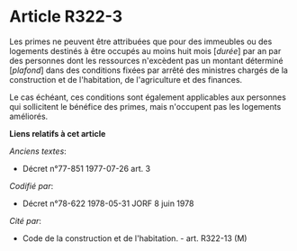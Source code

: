 # Article R322-3

Les primes ne peuvent être attribuées que pour des immeubles ou des logements destinés à être occupés au moins huit mois
[*durée*] par an par des personnes dont les ressources n'excèdent pas un montant déterminé [*plafond*] dans des conditions
fixées par arrêté des ministres chargés de la construction et de l'habitation, de l'agriculture et des finances.

Le cas échéant, ces conditions sont également applicables aux personnes qui sollicitent le bénéfice des primes, mais
n'occupent pas les logements améliorés.

**Liens relatifs à cet article**

_Anciens textes_:

  - Décret n°77-851 1977-07-26 art. 3

_Codifié par_:

  - Décret n°78-622 1978-05-31 JORF 8 juin 1978

_Cité par_:

  - Code de la construction et de l'habitation. - art. R322-13 (M)

